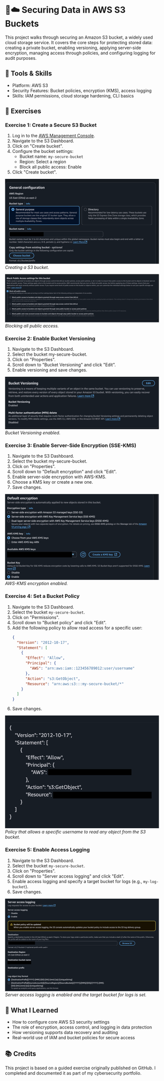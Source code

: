 # 🔐☁️ Securing Data in AWS S3 Buckets

This project walks through securing an Amazon S3 bucket, a widely used cloud storage service. It covers the core steps for protecting stored data: creating a private bucket, enabling versioning, applying server-side encryption, managing access through policies, and configuring logging for audit purposes.

## 🔧 Tools & Skills
  - Platform: AWS S3
  - Security Features: Bucket policies, encryption (KMS), access logging
  - Skills: IAM permissions, cloud storage hardening, CLI basics

## 🧪 Exercises

### Exercise 1: Create a Secure S3 Bucket

1. Log in to the [AWS Management Console](https://aws.amazon.com/console/).
2. Navigate to the S3 Dashboard.
3. Click on "Create bucket".
4. Configure the bucket settings:
    - Bucket name: `my-secure-bucket`
    - Region: Select a region
    - Block all public access: Enable
5. Click "Create bucket".

![Create Bucket](Images/createS3Bucket.png)
*Creating a S3 bucket.*

![Create Bucket 2](Images/createS3Bucket2.png)
*Blocking all public access.*

### Exercise 2: Enable Bucket Versioning

1. Navigate to the S3 Dashboard.
2. Select the bucket my-secure-bucket.
3. Click on "Properties".
4. Scroll down to "Bucket Versioning" and click "Edit".
5. Enable versioning and save changes.

![Bucket Versioning](Images/bucketVersioning.png)
*Bucket Versioning enabled.*

### Exercise 3: Enable Server-Side Encryption (SSE-KMS)

1. Navigate to the S3 Dashboard.
2. Select the bucket my-secure-bucket.
3. Click on "Properties".
4. Scroll down to "Default encryption" and click "Edit".
5. Enable server-side encryption with AWS-KMS.
6. Choose a KMS key or create a new one.
7. Save changes.

![Server-Side Encryption](Images/encryption.png)
*AWS-KMS encryption enabled.*

### Exercise 4: Set a Bucket Policy

1. Navigate to the S3 Dashboard.
2. Select the bucket `my-secure-bucket`.
3. Click on "Permissions".
4. Scroll down to "Bucket policy" and click "Edit".
5. Add the following policy to allow read access for a specific user:
    ```json
    {
      "Version": "2012-10-17",
      "Statement": [
        {
          "Effect": "Allow",
          "Principal": {
            "AWS": "arn:aws:iam::123456789012:user/username"
          },
          "Action": "s3:GetObject",
          "Resource": "arn:aws:s3:::my-secure-bucket/*"
        }
      ]
    }
    ```
6. Save changes.

![Bucket Policies](Images/bucketPolicies.png)
*Policy that allows a specific username to read any object from the S3 bucket.*

### Exercise 5: Enable Access Logging

1. Navigate to the S3 Dashboard.
2. Select the bucket `my-secure-bucket`.
3. Click on "Properties".
4. Scroll down to "Server access logging" and click "Edit".
5. Enable access logging and specify a target bucket for logs (e.g., `my-log-bucket`).
6. Save changes.

![S3 Logs](Images/s3Logs.png)
*Server access logging is enabled and the target bucket for logs is set.*

## 🧠 What I Learned

- How to configure core AWS S3 security settings
- The role of encryption, access control, and logging in data protection
- How versioning supports data recovery and auditing
- Real-world use of IAM and bucket policies for secure access

## 📚 Credits

This project is based on a guided exercise originally published on GitHub. I completed and documented it as part of my cybersecurity portfolio.
